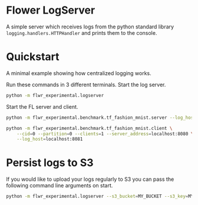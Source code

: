 # Flower LogServer
A simple server which receives logs from the python standard library `logging.handlers.HTTPHandler` and prints them to the console.

# Quickstart
A minimal example showing how centralized logging works.

Run these commands in 3 different terminals.
Start the log server.
```bash
python -m flwr_experimental.logserver
```

Start the FL server and client.
```bash
python -m flwr_experimental.benchmark.tf_fashion_mnist.server --log_host=localhost:8081
```

```bash
python -m flwr_experimental.benchmark.tf_fashion_mnist.client \
    --cid=0 --partition=0 --clients=1 --server_address=localhost:8080 \
    --log_host=localhost:8081
```

# Persist logs to S3
If you would like to upload your logs regularly to S3 you can pass the following command line arguments on start.
```bash
python -m flwr_experimental.logserver --s3_bucket=MY_BUCKET --s3_key=MY_S3_KEY
```
